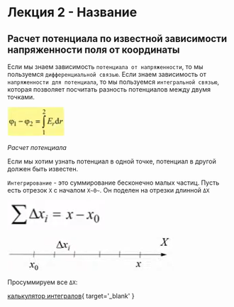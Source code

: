 # Лекция 2 - Название

## Расчет потенциала по известной зависимости напряженности поля от координаты

Если мы знаем зависимость `потенциала от напряженности`, то мы пользуемся `дифференциальной связью`. Если знаем
зависимость от `напряженности для потенциала`, то мы пользуемся `интегральной связью`, которая позволяет посчитать
разность потенциалов между двумя точками.

![img.png](media/02_01.png)

*Расчет потенциала*

Если мы хотим узнать потенциал в одной точке, потенциал в другой должен быть известен.

`Интегрирование` - это суммирование бесконечно малых частиц. Пусть есть отрезок `X` с началом `X~0~`. Он поделен на
отрезки длинной `ΔX`

![img.png](media/02_03.png)

![img.png](media/02_02.png)

Просуммируем все `ΔX`:

[калькулятор интегралов](https://www.integral-calculator.ru/){ target='_blank' }


